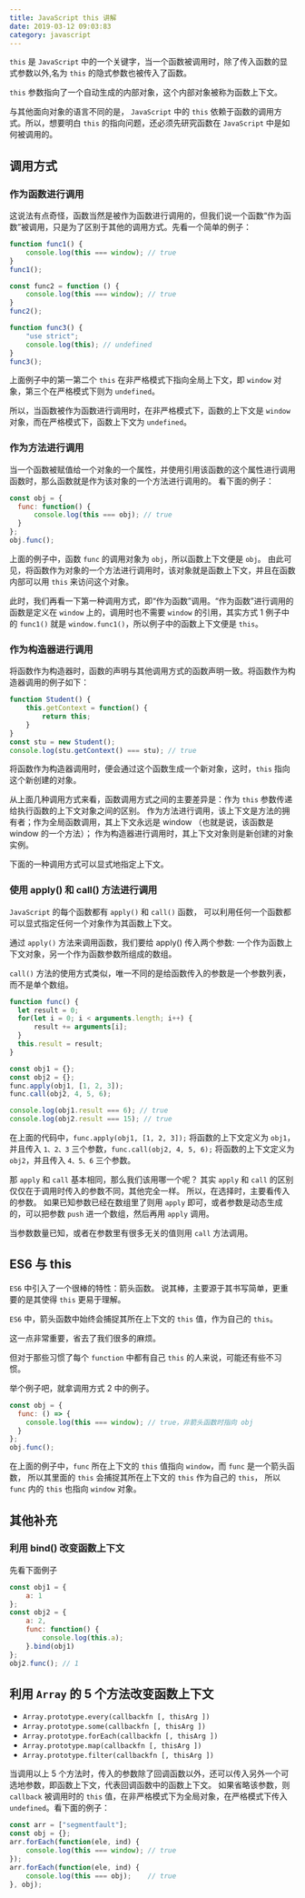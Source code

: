 ```yaml
---
title: JavaScript this 讲解
date: 2019-03-12 09:03:83
category: javascript
---
```


`this` 是 `JavaScript` 中的一个关键字，当一个函数被调用时，除了传入函数的显式参数以外,名为 `this` 的隐式参数也被传入了函数。

`this` 参数指向了一个自动生成的内部对象，这个内部对象被称为函数上下文。

与其他面向对象的语言不同的是， `JavaScript` 中的 `this` 依赖于函数的调用方式。所以，想要明白 `this` 的指向问题，还必须先研究函数在 `JavaScript` 中是如何被调用的。

## 调用方式

### 作为函数进行调用

这说法有点奇怪，函数当然是被作为函数进行调用的，但我们说一个函数“作为函数”被调用，只是为了区别于其他的调用方式。先看一个简单的例子：

```js
function func1() {
    console.log(this === window); // true
}
func1();

const func2 = function () {
    console.log(this === window); // true
}
func2();

function func3() {
    "use strict";
    console.log(this); // undefined
}
func3();
```

上面例子中的第一第二个 `this` 在非严格模式下指向全局上下文，即 `window` 对象，第三个在严格模式下则为 `undefined`。

所以，当函数被作为函数进行调用时，在非严格模式下，函数的上下文是 `window` 对象，而在严格模式下，函数上下文为 `undefined`。

### 作为方法进行调用

当一个函数被赋值给一个对象的一个属性，并使用引用该函数的这个属性进行调用函数时，那么函数就是作为该对象的一个方法进行调用的。
看下面的例子：

```js
const obj = {
  func: function() {
      console.log(this === obj); // true
  }
};
obj.func();
```

上面的例子中，函数 `func` 的调用对象为 `obj`，所以函数上下文便是 `obj`。
由此可见，将函数作为对象的一个方法进行调用时，该对象就是函数上下文，并且在函数内部可以用 `this` 来访问这个对象。

此时，我们再看一下第一种调用方式，即“作为函数”调用。“作为函数”进行调用的函数是定义在 `window` 上的，调用时也不需要 `window` 的引用，其实方式 1 例子中的 `func1()` 就是 `window.func1()`，所以例子中的函数上下文便是 `this`。

### 作为构造器进行调用

将函数作为构造器时，函数的声明与其他调用方式的函数声明一致。将函数作为构造器调用的例子如下：

```js
function Student() {
    this.getContext = function() {
        return this;
    }
}
const stu = new Student();
console.log(stu.getContext() === stu); // true
```


将函数作为构造器调用时，便会通过这个函数生成一个新对象，这时，`this` 指向这个新创建的对象。

从上面几种调用方式来看，函数调用方式之间的主要差异是：作为 `this` 参数传递给执行函数的上下文对象之间的区别。
作为方法进行调用，该上下文是方法的拥有者；作为全局函数调用，其上下文永远是 window （也就是说，该函数是 window 的一个方法）；
作为构造器进行调用时，其上下文对象则是新创建的对象实例。


下面的一种调用方式可以显式地指定上下文。

### 使用 apply() 和 call() 方法进行调用

`JavaScript` 的每个函数都有 `apply()` 和 `call()` 函数，
可以利用任何一个函数都可以显式指定任何一个对象作为其函数上下文。

通过 `apply()` 方法来调用函数，我们要给 apply() 传入两个参数: 一个作为函数上下文对象，另一个作为函数参数所组成的数组。

`call()` 方法的使用方式类似，唯一不同的是给函数传入的参数是一个参数列表，而不是单个数组。

```js
function func() {
  let result = 0;
  for(let i = 0; i < arguments.length; i++) {
      result += arguments[i];
  }
  this.result = result;
}

const obj1 = {};
const obj2 = {};
func.apply(obj1, [1, 2, 3]);
func.call(obj2, 4, 5, 6);

console.log(obj1.result === 6); // true
console.log(obj2.result === 15); // true
```

在上面的代码中，`func.apply(obj1, [1, 2, 3]);` 将函数的上下文定义为 `obj1`，并且传入 `1、2、3` 三个参数，`func.call(obj2, 4, 5, 6);` 将函数的上下文定义为 `obj2`，并且传入 `4、5、6` 三个参数。


那 `apply` 和 `call` 基本相同，那么我们该用哪一个呢？
其实 `apply` 和 `call` 的区别仅仅在于调用时传入的参数不同，其他完全一样。
所以，在选择时，主要看传入的参数。
如果已知参数已经在数组里了则用 `apply` 即可，或者参数是动态生成的，可以把参数 `push` 进一个数组，然后再用 `apply` 调用。

当参数数量已知，或者在参数里有很多无关的值则用 `call` 方法调用。

## ES6 与 this

`ES6` 中引入了一个很棒的特性：箭头函数。
说其棒，主要源于其书写简单，更重要的是其使得 `this` 更易于理解。

`ES6` 中，箭头函数中始终会捕捉其所在上下文的 `this` 值，作为自己的 `this`。

这一点非常重要，省去了我们很多的麻烦。

但对于那些习惯了每个 `function` 中都有自己 `this` 的人来说，可能还有些不习惯。

举个例子吧，就拿调用方式 2 中的例子。

```js
const obj = {
  func: () => {
    console.log(this === window); // true，非箭头函数时指向 obj
  }
};
obj.func();
```

在上面的例子中，`func` 所在上下文的 `this` 值指向 `window`，而 `func` 是一个箭头函数，
所以其里面的 `this` 会捕捉其所在上下文的 `this` 作为自己的 `this`， 所以 `func` 内的 `this` 也指向 `window` 对象。

## 其他补充

### 利用 bind() 改变函数上下文

先看下面例子

```js
const obj1 = {
    a: 1
};
const obj2 = {
    a: 2,
    func: function() {
        console.log(this.a);
    }.bind(obj1)
};
obj2.func(); // 1
```


## 利用 `Array` 的 5 个方法改变函数上下文

- `Array.prototype.every(callbackfn [, thisArg ])`
- `Array.prototype.some(callbackfn [, thisArg ])`
- `Array.prototype.forEach(callbackfn [, thisArg ])`
- `Array.prototype.map(callbackfn [, thisArg ])`
- `Array.prototype.filter(callbackfn [, thisArg ])`

当调用以上 5 个方法时，传入的参数除了回调函数以外，还可以传入另外一个可选地参数，即函数上下文，代表回调函数中的函数上下文。
如果省略该参数，则 `callback` 被调用时的 `this` 值，在非严格模式下为全局对象，在严格模式下传入 `undefined`。看下面的例子：

```js
const arr = ["segmentfault"];
const obj = {};
arr.forEach(function(ele, ind) {
    console.log(this === window); // true
});
arr.forEach(function(ele, ind) {
    console.log(this === obj);    // true
}, obj);
```
